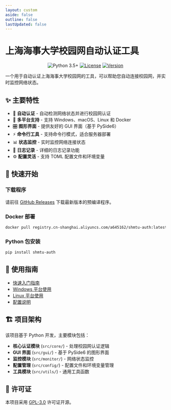 ```yaml
---
layout: custom
aside: false
outline: false
lastUpdated: false
---
```


# 上海海事大学校园网自动认证工具

<div align="center">

![Python 3.5+](https://img.shields.io/badge/Python-3.5%2B-brightgreen)
[![License](https://img.shields.io/github/license/a645162/shmtu-auth)](https://github.com/a645162/shmtu-auth/blob/main/LICENSE)
[![Version](https://img.shields.io/github/v/release/a645162/shmtu-auth)](https://github.com/a645162/shmtu-auth/releases)

</div>

一个用于自动认证上海海事大学校园网的工具，可以帮助您自动连接校园网，并实时监控网络状态。

## ✨ 主要特性

- 🔄 **自动认证** - 自动检测网络状态并进行校园网认证
- 📱 **多平台支持** - 支持 Windows、macOS、Linux 和 Docker
- 🎛️ **图形界面** - 提供友好的 GUI 界面（基于 PySide6）
- ⚡ **命令行工具** - 支持命令行模式，适合服务器部署
- 📊 **状态监控** - 实时监控网络连接状态
- 📝 **日志记录** - 详细的日志记录功能
- ⚙️ **配置灵活** - 支持 TOML 配置文件和环境变量

## 🚀 快速开始

### 下载程序

请前往 [GitHub Releases](https://github.com/a645162/shmtu-auth/releases) 下载最新版本的预编译程序。

### Docker 部署

```bash
docker pull registry.cn-shanghai.aliyuncs.com/a645162/shmtu-auth:latest
```

### Python 包安装

```bash
pip install shmtu-auth
```

## 📖 使用指南

- [快速入门指南](./1.Guide/0.Quick%20Start/1.Quick%20Start.md)
- [Windows 平台使用](./1.Guide/1.Windows%20Platform/1.EXE%20Program.md)
- [Linux 平台使用](./1.Guide/3.Linux%20Platform/2.Install%20By%20pip.md)
- [配置说明](./1.Guide/5.Configure/1.TOML%20Config.md)

## 🏗️ 项目架构

该项目基于 Python 开发，主要模块包括：

- **核心认证模块** (`src/core/`) - 处理校园网认证逻辑
- **GUI 界面** (`src/gui/`) - 基于 PySide6 的图形界面
- **监控模块** (`src/monitor/`) - 网络状态监控
- **配置管理** (`src/config/`) - 配置文件和环境变量管理
- **工具模块** (`src/utils/`) - 通用工具函数

## 📄 许可证

本项目采用 [GPL-3.0](https://github.com/a645162/shmtu-auth/blob/main/LICENSE) 许可证开源。
